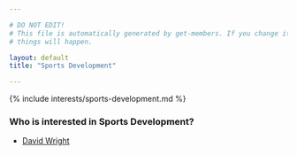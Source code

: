 ```yaml
---

# DO NOT EDIT!
# This file is automatically generated by get-members. If you change it, bad
# things will happen.

layout: default
title: "Sports Development"

---
```


{% include interests/sports-development.md %}

### Who is interested in Sports Development?


* [David Wright](../members/david-wright.html)
